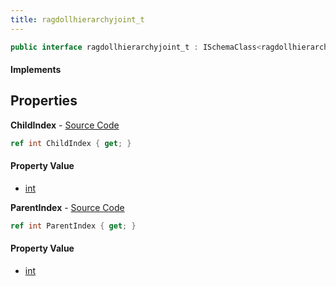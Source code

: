 ```yaml
---
title: ragdollhierarchyjoint_t
---
```


```csharp
public interface ragdollhierarchyjoint_t : ISchemaClass<ragdollhierarchyjoint_t>, ISchemaField, ISchemaClass, INativeHandle
```

#### Implements

## Properties

**ChildIndex** - [Source Code](https://github.com/swiftly-solution/swiftlys2/blob/main/managed/src/SwiftlyS2.Generated/Schemas/Interfaces/ragdollhierarchyjoint_t.cs#L18)

```csharp
ref int ChildIndex { get; }
```

#### Property Value

- [int](https://learn.microsoft.com/dotnet/api/system.int32)

**ParentIndex** - [Source Code](https://github.com/swiftly-solution/swiftlys2/blob/main/managed/src/SwiftlyS2.Generated/Schemas/Interfaces/ragdollhierarchyjoint_t.cs#L16)

```csharp
ref int ParentIndex { get; }
```

#### Property Value

- [int](https://learn.microsoft.com/dotnet/api/system.int32)

